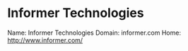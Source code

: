 
# Informer Technologies

Name: Informer Technologies
Domain: informer.com
Home: http://www.informer.com/
